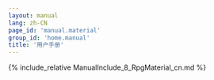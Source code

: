 ```yaml
---
layout: manual
lang: zh-CN
page_id: 'manual.material'
group_id: 'home.manual'
title: '用户手册'
---
```

{% include_relative ManualInclude_8_RpgMaterial_cn.md %}